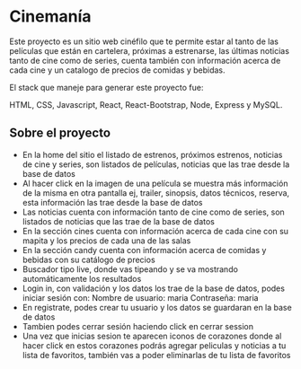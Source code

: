 <h1>Cinemanía</h1>

Este proyecto es un sitio web cinéfilo que te permite estar al tanto de las películas que están en cartelera, próximas a estrenarse, las últimas noticias tanto de cine como de series, cuenta también con información acerca de cada cine y un catalogo de precios de comidas y bebidas.

El stack que maneje para generar este proyecto fue: 

HTML, CSS, Javascript, React, React-Bootstrap, Node, Express y MySQL.

<h2>Sobre el proyecto</h2>

- En la home del sitio el listado de estrenos, próximos estrenos, noticias de cine y series, son listados de películas, noticias que las trae desde la base de datos
- Al hacer click en la imagen de una película se muestra más información de la misma en otra pantalla ej, trailer, sinopsis, datos técnicos, reserva, esta información las trae desde la base de datos
- Las noticias cuenta con información tanto de cine como de series, son listados de noticias que las trae de la base de datos
- En la sección cines cuenta con información acerca de cada cine con su mapita y los precios de cada una de las salas
- En la sección candy cuenta con información acerca de comidas y bebidas con su catálogo de precios
- Buscador tipo live, donde vas tipeando y se va mostrando automáticamente los resultados
- Login in, con validación y los datos los trae de la base de datos, podes iniciar sesión con: Nombre de usuario: maria     Contraseña: maria
- En registrate, podes crear tu usuario y los datos se guardaran en la base de datos
- Tambien podes cerrar sesión haciendo click en cerrar session 
- Una vez que inicias sesion te aparecen iconos de corazones donde al hacer click en estos corazones podrás agregar peliculas y noticias a tu lista de favoritos, también vas a poder eliminarlas de tu lista de favoritos




